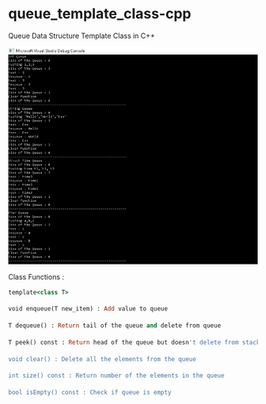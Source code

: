 # queue_template_class-cpp
Queue Data Structure Template Class in C++

![alt text](https://github.com/mkutalmis/queue_template_class-cpp/blob/master/console_output.png)


Class Functions :

```ruby
template<class T>

void enqueue(T new_item) : Add value to queue

T dequeue() : Return tail of the queue and delete from queue

T peek() const : Return head of the queue but doesn't delete from stack

void clear() : Delete all the elements from the queue

int size() const : Return number of the elements in the queue

bool isEmpty() const : Check if queue is empty
```
